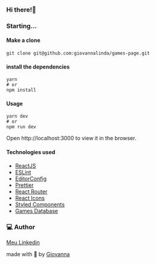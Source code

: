 ### Hi there!👋
### Starting...
#### Make a clone
```
git clone git@github.com:giovannalinda/games-page.git
```
#### install the dependencies
```
yarn
# or
npm install
```
#### Usage
```
yarn dev
# or
npm run dev
```
Open http://localhost:3000 to view it in the browser.

#### Technologies used
* [ReactJS](https://reactjs.org)
* [ESLint](https://eslint.org)
* [EditorConfig](https://editorconfig.org)
* [Prettier](https://prettier.io)
* [React Router](https://reactrouter.com)
* [React Icons](https://react-icons.github.io/react-icons)
* [Styled Components](https://styled-components.com)
* [Games Database](https://rapidapi.com/digiwalls/api/free-to-play-games-database/)

### 💻 Author
[Meu Linkedin](https://www.linkedin.com/in/giovannalinda)
  
made with :purple_heart: by [Giovanna](https://www.linkedin.com/in/giovannalinda)
